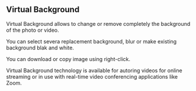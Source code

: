 ## Virtual Background

Virtual Background  allows to change or remove completely the background of the photo or video.

You can select severa replacement background,  blur or make existing background blak and white.

You can download or copy image using right-click.

Virtual Background technology is available for autoring videos for online streaming or in use with real-time video conferencing applications like Zoom.